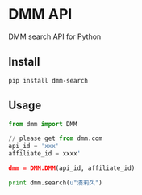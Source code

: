 # DMM API

DMM search API for Python

## Install

```
pip install dmm-search
```

## Usage

```python
from dmm import DMM

// please get from dmm.com
api_id = 'xxx'
affiliate_id = xxxx'

dmm = DMM.DMM(api_id, affiliate_id)

print dmm.search(u"湊莉久")

```
